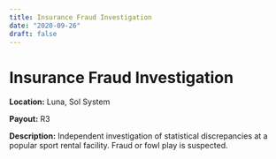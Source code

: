 ```yaml
---
title: Insurance Fraud Investigation
date: "2020-09-26"
draft: false
---
```



# Insurance Fraud Investigation

**Location:** Luna, Sol System

**Payout:** R3

**Description:** Independent investigation of statistical discrepancies at a popular sport rental facility. Fraud or fowl play is suspected.
